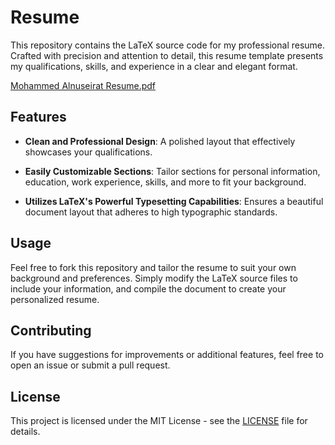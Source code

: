 # Resume


This repository contains the LaTeX source code for my professional resume. Crafted with precision and attention to detail, this resume template presents my qualifications, skills, and experience in a clear and elegant format.

[Mohammed Alnuseirat Resume.pdf](https://github.com/user-attachments/files/17383082/Mohammed.Alnuseirat.Resume.pdf)

## Features


- **Clean and Professional Design**: A polished layout that effectively showcases your qualifications.

- **Easily Customizable Sections**: Tailor sections for personal information, education, work experience, skills, and more to fit your background.

- **Utilizes LaTeX's Powerful Typesetting Capabilities**: Ensures a beautiful document layout that adheres to high typographic standards.

## Usage

Feel free to fork this repository and tailor the resume to suit your own background and preferences. Simply modify the LaTeX source files to include your information, and compile the document to create your personalized resume.

## Contributing

If you have suggestions for improvements or additional features, feel free to open an issue or submit a pull request.

## License

This project is licensed under the MIT License - see the [LICENSE](LICENSE) file for details.


